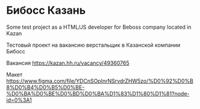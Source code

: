 # Бибосс Казань
Some test project as a HTML/JS developer for Beboss company located in Kazan


Тестовый проект на вакансию верстальщик в Казанской компании Бибосс

Вакансия https://kazan.hh.ru/vacancy/49360765

Макет https://www.figma.com/file/YDCnSOpInrNSrvdrZHW5zo/%D0%92%D0%B8%D0%B4%D0%B5%D0%BE-%D0%BA%D0%BE%D0%BD%D0%BA%D1%83%D1%80%D1%81?node-id=0%3A1
